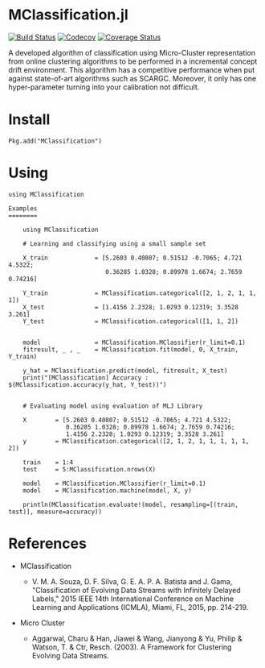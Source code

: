 # MClassification.jl

[![Build Status](https://travis-ci.com/Conradox/MClassification.jl.svg?branch=master)](https://travis-ci.com/Conradox/MClassification.jl)
[![Codecov](https://codecov.io/gh/Conradox/MClassification.jl/branch/master/graph/badge.svg)](https://codecov.io/gh/Conradox/MClassification.jl)
[![Coverage Status](https://coveralls.io/repos/github/Conradox/MClassification.jl/badge.svg?branch=master)](https://coveralls.io/github/Conradox/MClassification.jl?branch=master)

A developed algorithm of classification using Micro-Cluster representation from online clustering algorithms to be performed in a incremental concept drift environment. This algorithm has a competitive performance when put against state-of-art algorithms such as SCARGC. Moreover, it only has one hyper-parameter turning into your calibration not difficult.

Install
=======

    Pkg.add("MClassification")

Using
=====

    using MClassification

    Examples
    ========

        using MClassification

        # Learning and classifying using a small sample set

        X_train             = [5.2603 0.40807; 0.51512 -0.7065; 4.721 4.5322;
                               0.36285 1.0328; 0.89978 1.6674; 2.7659 0.74216]

        Y_train             = MClassification.categorical([2, 1, 2, 1, 1, 1])
        X_test              = [1.4156 2.2328; 1.0293 0.12319; 3.3528 3.261]
        Y_test              = MClassification.categorical([1, 1, 2])


        model               = MClassification.MClassifier(r_limit=0.1)
        fitresult, _ , _    = MClassification.fit(model, 0, X_train, Y_train)

        y_hat = MClassification.predict(model, fitresult, X_test)
        print("[MClassification] Accuracy : $(MClassification.accuracy(y_hat, Y_test))")


        # Evaluating model using evaluation of MLJ Library

        X        = [5.2603 0.40807; 0.51512 -0.7065; 4.721 4.5322;
                    0.36285 1.0328; 0.89978 1.6674; 2.7659 0.74216;
                    1.4156 2.2328; 1.0293 0.12319; 3.3528 3.261]
        y        = MClassification.categorical([2, 1, 2, 1, 1, 1, 1, 1, 2])

        train    = 1:4
        test     = 5:MClassification.nrows(X)

        model    = MClassification.MClassifier(r_limit=0.1)
        model    = MClassification.machine(model, X, y)

        println(MClassification.evaluate!(model, resampling=[(train, test)], measure=accuracy))





References
=======
* MClassification
   * V. M. A. Souza, D. F. Silva, G. E. A. P. A. Batista and J. Gama, "Classification of Evolving Data Streams with Infinitely Delayed Labels," 2015 IEEE 14th International Conference on Machine Learning and Applications (ICMLA), Miami, FL, 2015, pp. 214-219.

* Micro Cluster
    * Aggarwal, Charu & Han, Jiawei & Wang, Jianyong & Yu, Philip & Watson, T. & Ctr, Resch. (2003). A Framework for Clustering Evolving Data Streams.
